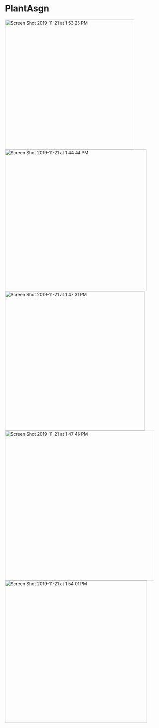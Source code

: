 # PlantAsgn

<img width="415" alt="Screen Shot 2019-11-21 at 1 53 26 PM" src="https://user-images.githubusercontent.com/19757945/69316313-f4b63200-0c66-11ea-83ca-391a218642e3.png">


<img width="454" alt="Screen Shot 2019-11-21 at 1 44 44 PM" src="https://user-images.githubusercontent.com/19757945/69316361-10213d00-0c67-11ea-8748-a8f6e10746fc.png">


<img width="448" alt="Screen Shot 2019-11-21 at 1 47 31 PM" src="https://user-images.githubusercontent.com/19757945/69316391-1d3e2c00-0c67-11ea-84cd-5520da364bb4.png">

<img width="479" alt="Screen Shot 2019-11-21 at 1 47 46 PM" src="https://user-images.githubusercontent.com/19757945/69316401-27602a80-0c67-11ea-9fa4-70f472d2b44f.png">

<img width="456" alt="Screen Shot 2019-11-21 at 1 54 01 PM" src="https://user-images.githubusercontent.com/19757945/69316419-2f1fcf00-0c67-11ea-9b3e-907fdc98b4c2.png">
